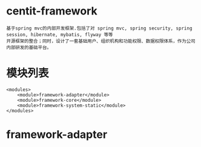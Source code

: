 # centit-framework
    基于spring mvc的内部开发框架.包括了对 spring mvc, spring security, spring session, hibernate, mybatis, flyway 等等
    开源框架的整合；同时，设计了一套基础用户、组织机构和功能权限、数据权限体系，作为公司内部研发的基础平台。

# 模块列表
    <modules>
        <module>framework-adapter</module>
        <module>framework-core</module>
        <module>framework-system-static</module>
    </modules>

# framework-adapter
